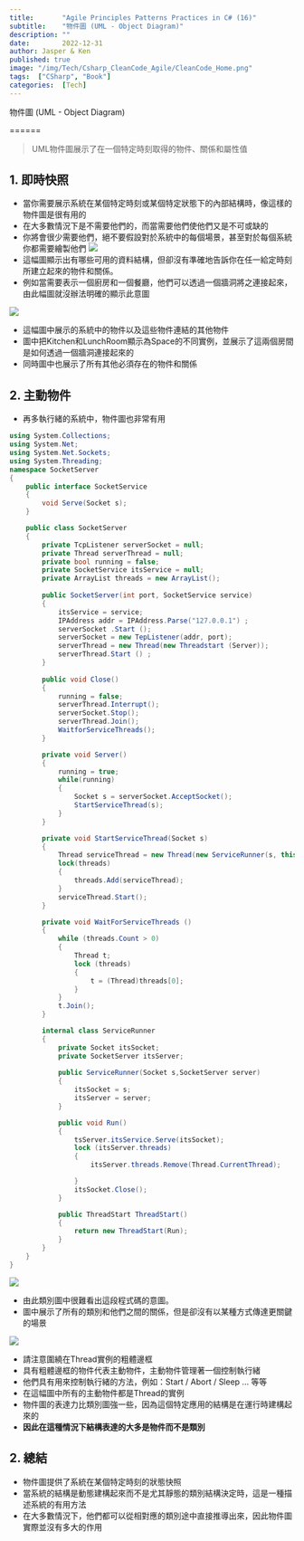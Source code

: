 ```yaml
---
title:       "Agile Principles Patterns Practices in C# (16)"
subtitle:    "物件圖 (UML - Object Diagram)"
description: ""
date:        2022-12-31
author: Jasper & Ken
published: true
image: "/img/Tech/Csharp_CleanCode_Agile/CleanCode_Home.png"
tags:  ["CSharp", "Book"]
categories:  [Tech]
---
```


物件圖 (UML - Object Diagram)

======
> UML物件圖展示了在一個特定時刻取得的物件、關係和屬性值

## 1. 即時快照

* 當你需要展示系統在某個特定時刻或某個特定狀態下的內部結構時，像這樣的物件圖是很有用的
* 在大多數情況下是不需要他們的，而當需要他們使他們又是不可或缺的
* 你將會很少需要他們，絕不要假設對於系統中的每個場景，甚至對於每個系統你都需要繪製他們
![](/img/Tech/Csharp_CleanCode_Agile/Chapter16_ObjectDiagram/16_1.png)
* 這幅圖顯示出有哪些可用的資料結構，但卻沒有準確地告訴你在任一給定時刻所建立起來的物件和關係。
* 例如當需要表示一個廚房和一個餐廳，他們可以透過一個牆洞將之連接起來，由此幅圖就沒辦法明確的顯示此意圖

![](/img/Tech/Csharp_CleanCode_Agile/Chapter16_ObjectDiagram/16_2.png)
* 這幅圖中展示的系統中的物件以及這些物件連結的其他物件
* 圖中把Kitchen和LunchRoom顯示為Space的不同實例，並展示了這兩個房間是如何透過一個牆洞連接起來的
* 同時圖中也展示了所有其他必須存在的物件和關係

## 2. 主動物件

* 再多執行緒的系統中，物件圖也非常有用


```csharp
using System.Collections;
using System.Net;
using System.Net.Sockets;
using System.Threading;
namespace SocketServer
{
    public interface SocketService
    {
        void Serve(Socket s);
    }

    public class SocketServer
    {    
        private TcpListener serverSocket = null;
        private Thread serverThread = null;
        private bool running = false;
        private SocketService itsService = null;
        private ArrayList threads = new ArrayList();
        
        public SocketServer(int port, SocketService service)
        {
            itsService = service;
            IPAddress addr = IPAddress.Parse("127.0.0.1") ;
            serverSocket .Start ();
            serverSocket = new TepListener(addr, port);
            serverThread = new Thread(new Threadstart (Server));
            serverThread.Start () ;
        }       
        
        public void Close()
        {
            running = false;
            serverThread.Interrupt();
            serverSocket.Stop();
            serverThread.Join();
            WaitforServiceThreads();
        }

        private void Server()
        {
            running = true;
            while(running)
            {
                Socket s = serverSocket.AcceptSocket();
                StartServiceThread(s);
            }            
        }

        private void StartServiceThread(Socket s)
        {
            Thread serviceThread = new Thread(new ServiceRunner(s, this).ThreadStart());
            lock(threads)
            {
                threads.Add(serviceThread);
            }
            serviceThread.Start();
        }

        private void WaitForServiceThreads ()
        {
            while (threads.Count > 0)
            {
                Thread t;
                lock (threads)
                {
                    t = (Thread)threads[0];
                }
            }
            t.Join();
        }

        internal class ServiceRunner
        {
            private Socket itsSocket;
            private SocketServer itsServer;
            
            public ServiceRunner(Socket s,SocketServer server)
            {
                itsSocket = s;
                itsServer = server;
            }

            public void Run()
            {
                tsServer.itsService.Serve(itsSocket);
                lock (itsServer.threads)
                {
                    itsServer.threads.Remove(Thread.CurrentThread);

                }
                itsSocket.Close();
            }

            public ThreadStart ThreadStart()
            {
                return new ThreadStart(Run);
            }
        }
    }
}
```

![](/img/Tech/Csharp_CleanCode_Agile/Chapter16_ObjectDiagram/16_3.png)

* 由此類別圖中很難看出這段程式碼的意圖。
* 圖中展示了所有的類別和他們之間的關係，但是卻沒有以某種方式傳達更關鍵的場景

![](/img/Tech/Csharp_CleanCode_Agile/Chapter16_ObjectDiagram/16_4.png)

* 請注意圍繞在Thread實例的粗體邊框
* 具有粗體邊框的物件代表主動物件，主動物件管理著一個控制執行緒
* 他們具有用來控制執行緒的方法，例如：Start / Abort / Sleep ... 等等
* 在這幅圖中所有的主動物件都是Thread的實例
* 物件圖的表達力比類別圖強一些，因為這個特定應用的結構是在運行時建構起來的
* **因此在這種情況下結構表達的大多是物件而不是類別**

## 2. 總結
* 物件圖提供了系統在某個特定時刻的狀態快照
* 當系統的結構是動態建構起來而不是尤其靜態的類別結構決定時，這是一種描述系統的有用方法
* 在大多數情況下，他們都可以從相對應的類別途中直接推導出來，因此物件圖實際並沒有多大的作用
